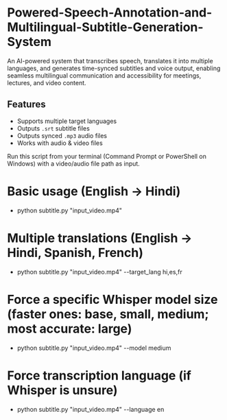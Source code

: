 # Powered-Speech-Annotation-and-Multilingual-Subtitle-Generation-System
An AI-powered system that transcribes speech, translates it into multiple languages, and generates time-synced subtitles and voice output, enabling seamless multilingual communication and accessibility for meetings, lectures, and video content.

## Features
- Supports multiple target languages
- Outputs `.srt` subtitle files
- Outputs synced `.mp3` audio files
- Works with audio & video files

Run this script from your terminal (Command Prompt or PowerShell on Windows) with a video/audio file path as input.

# Basic usage (English → Hindi)
- python subtitle.py "input_video.mp4"

# Multiple translations (English → Hindi, Spanish, French)
- python subtitle.py "input_video.mp4" --target_lang hi,es,fr

# Force a specific Whisper model size (faster ones: base, small, medium; most accurate: large)
- python subtitle.py "input_video.mp4" --model medium

# Force transcription language (if Whisper is unsure)
- python subtitle.py "input_video.mp4" --language en

